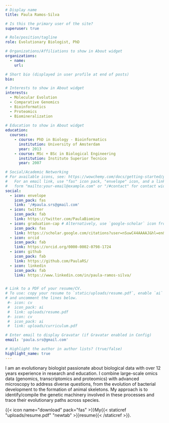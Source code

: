 ```yaml
---
# Display name
title: Paula Ramos-Silva

# Is this the primary user of the site?
superuser: true

# Role/position/tagline
role: Evolutionary Biologist, PhD

# Organizations/Affiliations to show in About widget
organizations:
  - name: 
    url:

# Short bio (displayed in user profile at end of posts)
bio: 

# Interests to show in About widget
interests:
  - Molecular Evolution
  - Comparative Genomics
  - Bioinformatics
  - Proteomics
  - Biomineralization
  
# Education to show in About widget
education:
  courses:
    - course: PhD in Biology - Bioinformatics
      institution: University of Amsterdam
      year: 2013
    - course: MSc + BSc in Biological Engineering
      institution: Instituto Superior Tecnico
      year: 2007

# Social/Academic Networking
# For available icons, see: https://wowchemy.com/docs/getting-started/page-builder/#icons
#   For an email link, use "fas" icon pack, "envelope" icon, and a link in the
#   form "mailto:your-email@example.com" or "/#contact" for contact widget.
social:
  - icon: envelope
    icon_pack: fas
    link: '/#paula.srs@gmail.com'
  - icon: twitter
    icon_pack: fab
    link: https://twitter.com/PaulaBiomine
  - icon: graduation-cap # Alternatively, use `google-scholar` icon from `ai` icon pack
    icon_pack: fas
    link: https://scholar.google.com/citations?user=nSuwC44AAAAJ&hl=en&oi=ao
  - icon: orcid
    icon_pack: fab
    link: https://orcid.org/0000-0002-0798-1724
  - icon: github
    icon_pack: fab
    link: https://github.com/PaulaRS/
  - icon: linkedin
    icon_pack: fab
    link: https://www.linkedin.com/in/paula-ramos-silva/


# Link to a PDF of your resume/CV.
# To use: copy your resume to `static/uploads/resume.pdf`, enable `ai` icons in `params.toml`,
# and uncomment the lines below.
 #- icon: cv
 #  icon_pack: ai
 #  link: uploads/resume.pdf
 #- icon: cv
 #  icon_pack: ai
 #  link: uploads/curriculum.pdf

# Enter email to display Gravatar (if Gravatar enabled in Config)
email: 'paula.srs@gmail.com'

# Highlight the author in author lists? (true/false)
highlight_name: true
---
```


I am an evolutionary biologist passionate about biological data with over 12 years experience in research and education. I combine large-scale omics data (genomics, transcriptomics and proteomics) with advanced microscopy to address diverse questions, from the evolution of bacterial development to the formation of animal skeletons. My approach is to identify/compile the genetic machinery involved in these processes and trace their evolutionary paths across species.


{{< icon name="download" pack="fas" >}}My{{< staticref "uploads/resume.pdf" "newtab" >}}resume{{< /staticref >}}.

